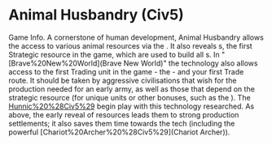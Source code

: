 # Animal Husbandry (Civ5)

Game Info.
A cornerstone of human development, Animal Husbandry allows the access to various animal resources via the . It also reveals s, the first Strategic resource in the game, which are used to build all s. In "[Brave%20New%20World](Brave New World)" the technology also allows access to the first Trading unit in the game - the - and your first Trade route.
It should be taken by aggressive civilisations that wish for the production needed for an early army, as well as those that depend on the strategic resource (for unique units or other bonuses, such as the ).
The [Hunnic%20%28Civ5%29](Huns) begin play with this technology researched. As above, the early reveal of resources leads them to strong production settlements; it also saves them time towards the tech (including the powerful [Chariot%20Archer%20%28Civ5%29](Chariot Archer)).